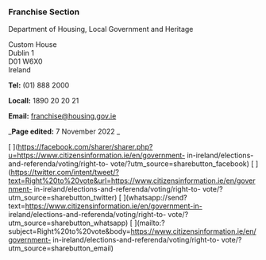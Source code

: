 ###  Franchise Section

Department of Housing, Local Government and Heritage

Custom House  
Dublin 1  
D01 W6X0  
Ireland

**Tel:** (01) 888 2000

**Locall:** 1890 20 20 21

**Email:** [ franchise@housing.gov.ie ](mailto:franchise@housing.gov.ie)

_**Page edited:** 7 November 2022 _

[
](https://facebook.com/sharer/sharer.php?u=https://www.citizensinformation.ie/en/government-
in-ireland/elections-and-referenda/voting/right-to-
vote/?utm_source=sharebutton_facebook) [
](https://twitter.com/intent/tweet/?text=Right%20to%20vote&url=https://www.citizensinformation.ie/en/government-
in-ireland/elections-and-referenda/voting/right-to-
vote/?utm_source=sharebutton_twitter) [
](whatsapp://send?text=https://www.citizensinformation.ie/en/government-in-
ireland/elections-and-referenda/voting/right-to-
vote/?utm_source=sharebutton_whatsapp) [
](mailto:?subject=Right%20to%20vote&body=https://www.citizensinformation.ie/en/government-
in-ireland/elections-and-referenda/voting/right-to-
vote/?utm_source=sharebutton_email) [ ](javascript:void\(0\))
